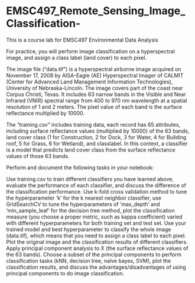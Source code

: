 # EMSC497_Remote_Sensing_Image_Classification-
This is a course lab for EMSC497 Environmental Data Analysis 

For practice, you will perform image classification on a hyperspectral image, and assign a class label (land cover) to each pixel.

The image file (“data.tif”) is a hyperspectral airborne image acquired on November 17, 2008 by AISA-Eagle (AE) Hyperspectral Imager of CALMIT (Center for Advanced Land Management Information Technologies), University of Nebraska-Lincoln. The image covers part of the coast near Corpus Christi, Texas. It includes 63 narrow bands in the Visible and Near Infrared (VNIR) spectral range from 400 to 970 nm wavelength at a spatial resolution of 1 and 2 meters. The pixel value of each band is the surface reflectance multiplied by 10000.

The “training.csv” includes training data, each record has 65 attributes, including surface reflectance values (multiplied by 10000) of the 63 bands, land cover class (1 for Construction, 2 for Dock, 3 for Water, 4 for Building roof, 5 for Grass, 6 for Wetland), and classlabel. In this context, a classifier is a model that predicts land cover class from the surface reflectance values of those 63 bands.

Perform and document the following tasks in your notebook:

Use training.csv to train different classifiers you have learned above, evaluate the performance of each classifier, and discuss the difference of the classification performance.
Use k-fold cross validation method to tune the hyperparameter ‘k’ for the k nearest neighbor classifier, use GridSearchCV to tune the hyperparameters of ‘max_depth’ and ‘min_sample_leaf’ for the decision tree method, plot the classification measure (you choose a proper metric, such as kappa coefficient) varied with different hyperparameters for both training set and test set.
Use your trained model and best hyperparameter to classify the whole image (data.tif), which means that you need to assign a class label to each pixel. Plot the original image and the classification results of different classifiers.
Apply principal component analysis to X (the surface reflectance values of the 63 bands). Choose a subset of the principal components to perform classification tasks (kNN, decision tree, naïve bayes, SVM), plot the classification results, and discuss the advantages/disadvantages of using principal components to do image classification.
